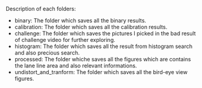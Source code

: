 Description of each folders:

- binary: The folder which saves all the binary results.
- calibration: The folder which saves all the calibration results.
- challenge: The folder which saves the pictures I picked in the bad result of challenge video for further exploring.
- histogram: The folder which saves all the result from histogram search and also precious search.
- processed: The folder whiche saves all the figures which are contains the lane line area and also relevant informations.
- undistort_and_tranform: The folder which saves all the bird-eye view figures.